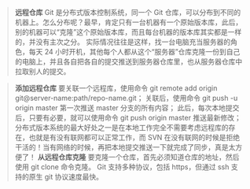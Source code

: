 > **远程仓库** 
Git 是分布式版本控制系统，同一个 Git 仓库，可以分布到不同的机器上。怎么分布呢？最早，肯定只有一台机器有一个原始版本库，此后，别的机器可以“克隆”这个原始版本库，而且每台机器的版本库其实都是一样的，并没有主次之分。
实际情况往往是这样，找一台电脑充当服务器的角色，每天 24 小时开机，其他每个人都从这个“服务器”仓库克隆一份到自己的电脑上，并且各自把各自的提交推送到服务器仓库里，也从服务器仓库中拉取别人的提交。

> **添加远程仓库**
要关联一个远程库，使用命令 git remote add origin git@server-name:path/repo-name.git；
关联后，使用命令 git push -u origin master 第一次推送 master 分支的所有内容；
此后，每次本地提交后，只要有必要，就可以使用命令 git push origin master 推送最新修改；
分布式版本系统的最大好处之一是在本地工作完全不需要考虑远程库的存在，也就是有没有联网都可以正常工作，而 SVN 在没有联网的时候是拒绝干活的！当有网络的时候，再把本地提交推送一下就完成了同步，真是太方便了！
> **从远程仓库克隆**
要克隆一个仓库，首先必须知道仓库的地址，然后使用 git clone 命令克隆。
Git 支持多种协议，包括 https，但通过 ssh 支持的原生 git 协议速度最快。